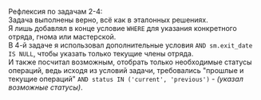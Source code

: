 Рефлексия по задачам 2-4:  
Задача выполнены верно, всё как в эталонных решениях.  
Я лишь добавлял в конце условие `WHERE` для указания конкретного отряда, гнома или мастерской.  
В 4-й задаче я использовал дополнительные условия `AND sm.exit_date IS NULL`, чтобы указать только текущие члены отряда.  
И также посчитал возможным, отобрать только необходимые статусы операций, ведь исходя из условий задачи,
требовались "прошлые и текущие операций" `AND status IN ('current', 'previous')` - _(указал возможные статусы)_.